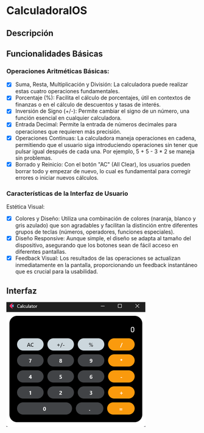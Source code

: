 # CalculadoraIOS

## Descripción


## Funcionalidades Básicas
### Operaciones Aritméticas Básicas:
- [x] Suma, Resta, Multiplicación y División: 
La calculadora puede realizar estas cuatro operaciones fundamentales.
- [x] Porcentaje (%): 
Facilita el cálculo de porcentajes, útil en       contextos de finanzas o en el cálculo de descuentos y tasas de interés.
- [x] Inversión de Signo (+/-): 
Permite cambiar el signo de un número, una función esencial en cualquier calculadora.
- [x] Entrada Decimal:
Permite la entrada de números decimales para operaciones que requieren más precisión.
- [x] Operaciones Continuas:
La calculadora maneja operaciones en cadena, permitiendo que el usuario siga introduciendo operaciones sin tener que pulsar igual después de cada una. Por ejemplo, 5 + 5 - 3 * 2 se maneja sin problemas.
- [x] Borrado y Reinicio:
Con el botón "AC" (All Clear), los usuarios pueden borrar todo y empezar de nuevo, lo cual es fundamental para corregir errores o iniciar nuevos cálculos.
### Características de la Interfaz de Usuario
Estética Visual:
- [x] Colores y Diseño: Utiliza una combinación de colores (naranja, blanco y gris azulado) que son agradables y facilitan la distinción entre diferentes grupos de teclas (números, operadores, funciones especiales).
- [x] Diseño Responsive: Aunque simple, el diseño se adapta al tamaño del dispositivo, asegurando que los botones sean de fácil acceso en diferentes pantallas.
- [x] Feedback Visual:
Los resultados de las operaciones se actualizan inmediatamente en la pantalla, proporcionando un feedback instantáneo que es crucial para la usabilidad.

## Interfaz
![interfaz](interfaz.png)
